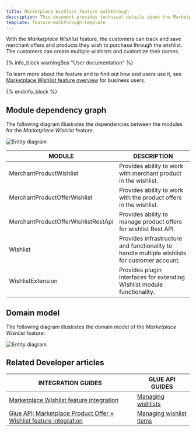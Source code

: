 ```yaml
---
title: Marketplace Wishlist feature walkthrough
description: This document provides technical details about the Marketplace Wishlist feature.
template: feature-walkthrough-template
---
```


With the *Marketplace Wishlist* feature, the customers can track and save merchant offers and products they wish to purchase through the wishlist. The customers can create multiple wishlists and customize their names.

{% info_block warningBox "User documentation" %}

To learn more about the feature and to find out how end users use it, see [Marketplace Wishlist feature overview](/docs/marketplace/user/features/{{page.version}}/marketplace-wishlist-feature-overview.html) for business users.

{% endinfo_block %}

## Module dependency graph

The following diagram illustrates the dependencies between the modules for the *Marketplace Wishlist* feature.

![Entity diagram](https://confluence-connect.gliffy.net/embed/image/e7a2ef43-7eb8-435a-870b-d8012fe8bd07.png?utm_medium=live&utm_source=confluence)

| MODULE     | DESCRIPTION                |
|------------|----------------------------|
| MerchantProductWishlist | Provides ability to work with merchant product in the wishlist. |
| MerchantProductOfferWishlist | Provides ability to work with the product offers in the wishlist. |
| MerchantProductOfferWishlistRestApi | Provides ability to manage product offers for wishlist Rest API. |
| Wishlist | Provides infrastructure and functionality to handle multiple wishlists for customer account. |
| WishlistExtension | Provides plugin interfaces for extending Wishlist module functionality. |

## Domain model

The following diagram illustrates the domain model of the *Marketplace Wishlist* feature:

![Entity diagram](https://confluence-connect.gliffy.net/embed/image/6d5e9f9f-f841-4877-bf65-7fdd38d6d49b.png?utm_medium=live&utm_source=confluence)

## Related Developer articles

| INTEGRATION GUIDES | GLUE API GUIDES  |
| ------------- | -------------- |
| [Marketplace Wishlist feature integration](/docs/marketplace/dev/feature-integration-guides/{{page.version}}/marketplace-wishlist-feature-integration.html) | [Managing wishlists](/docs/marketplace/dev/glue-api-guides/{{page.version}}/wishlists/managing-wishlists.html)
| [Glue API: Marketplace Product Offer + Wishlist feature integration](/docs/marketplace/dev/feature-integration-guides/{{page.version}}/glue/marketplace-product-offer-wishlist-feature-integration.html) | [Managing wishlist items](/docs/marketplace/dev/glue-api-guides/{{page.version}}/wishlists/managing-wishlist-items.html) |
